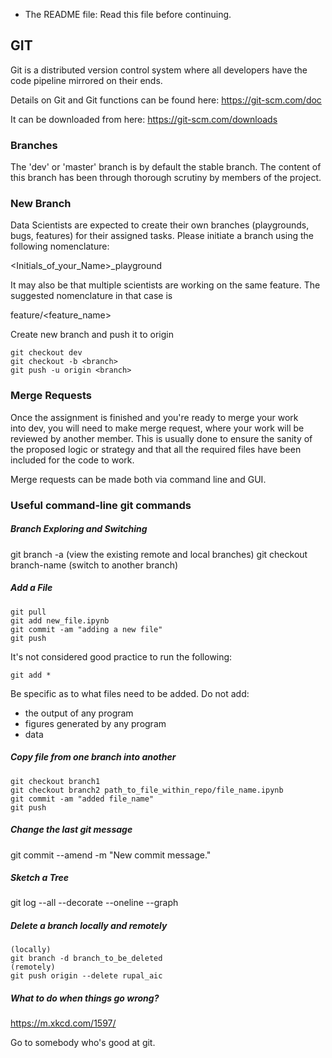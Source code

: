 * The README file: Read this file before continuing.

## GIT

Git is a distributed version control system where all developers have the code pipeline mirrored on their ends.

Details on Git and Git functions can be found here: https://git-scm.com/doc

It can be downloaded from here: https://git-scm.com/downloads
 

### Branches

The 'dev' or 'master' branch is by default the stable branch. The content of this branch has been through thorough scrutiny by members of the project. 

### New Branch

Data Scientists are expected to create their own branches (playgrounds, bugs, features) for their assigned tasks. Please initiate a branch using the following nomenclature:

<Initials_of_your_Name>_playground

It may also be that multiple scientists are working on the same feature. The suggested nomenclature in that case is 

feature/<feature_name>

Create new branch and push it to origin

```
git checkout dev
git checkout -b <branch>
git push -u origin <branch>
```

### Merge Requests

Once the assignment is finished and you're ready to merge your work into dev, you will need to make merge request, where your work will be reviewed by another member. This is usually done to ensure the sanity of the proposed logic or strategy and that all the required files have been included for the code to work.

Merge requests can be made both via command line and GUI. 

### Useful command-line git commands 

##### Branch Exploring and Switching

git branch -a (view the existing remote and local branches)
git checkout branch-name (switch to another branch)

##### Add a File

```
git pull 
git add new_file.ipynb 
git commit -am "adding a new file" 
git push 
```

It's not considered good practice to run the following:

```
git add *
```

Be specific as to what files need to be added. Do not add:

- the output of any program
- figures generated by any program
- data

##### Copy file from one branch into another

```
git checkout branch1
git checkout branch2 path_to_file_within_repo/file_name.ipynb
git commit -am "added file_name"
git push
```

##### Change the last git message

git commit --amend -m "New commit message."

##### Sketch a Tree

git log --all --decorate --oneline --graph

##### Delete a branch locally and remotely

```
(locally)
git branch -d branch_to_be_deleted
(remotely)
git push origin --delete rupal_aic
```

##### What to do when things go wrong?

https://m.xkcd.com/1597/

Go to somebody who's good at git.
